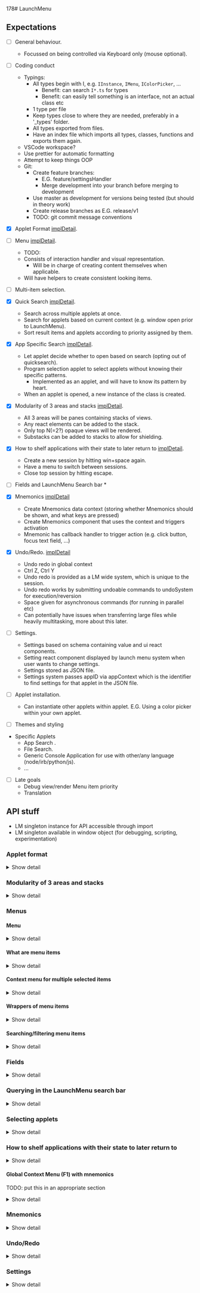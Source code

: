 178# LaunchMenu

## Expectations
* [ ] General behaviour.
    * Focussed on being controlled via Keyboard only (mouse optional).
* [ ] Coding conduct
    * Typings: 
        * All types begin with I, e.g. `IInstance`, `IMenu`, `IColorPicker`, ...
            * Benefit: can search `I*.ts` for types
            * Benefit: can easily tell something is an interface, not an actual class etc
        * 1 type per file
        * Keep types close to where they are needed, preferably in a '_types' folder.
        * All types exported from files.
        * Have an index file which imports all types, classes, functions and exports them again.
    * VSCode workspace?
    * Use prettier for automatic formatting
    * Attempt to keep things OOP
    * Git:
        * Create feature branches:
            * E.G. feature/settingsHandler
            * Merge development into your branch before merging to development
        * Use master as development for versions being tested (but should in theory work)
        * Create release branches as E.G. release/v1
        * TODO: git commit message conventions
* [X] Applet Format [implDetail](#Applet%20format).
* [ ] Menu [implDetail](#Menu).
    * TODO:
    * Consists of interaction handler and visual representation.
        * Will be in charge of creating content themselves when applicable.
    * Will have helpers to create consistent looking items.
* [ ] Multi-item selection.
* [x] Quick Search [implDetail](Querying%20in%20the%20LaunchMenu%20search%20bar).
    * Search across multiple applets at once.
    * Search for applets based on current context (e.g. window open prior to LaunchMenu).
    * Sort result items and applets according to priority assigned by them.
* [x] App Specific Search [implDetail](#Selecting%20applets).
    * Let applet decide whether to open based on search (opting out of quicksearch).
    * Program selection applet to select applets without knowing their specific patterns.
        * Implemented as an applet, and will have to know its pattern by heart.
    * When an applet is opened, a new instance of the class is created.
* [x] Modularity of 3 areas and stacks [implDetail](#Modularity%20of%203%20areas%20and%20stacks).
    * All 3 areas will be panes containing stacks of views.
    * Any react elements can be added to the stack.
    * Only top N(=2?) opaque views will be rendered.
    * Substacks can be added to stacks to allow for shielding.
* [x] How to shelf applications with their state to later return to [implDetail](#How%20to%20shelf%20applications%20with%20their%20state%20to%20later%20return%20to).
    * Create a new session by hitting win+space again.
    * Have a menu to switch between sessions.
    * Close top session by hitting escape.
* [ ] Fields and LaunchMenu Search bar
    * 
* [X] Mnemonics [implDetail](#Mnemonics)
    * Create Mnemonics data context (storing whether Mnemonics should be shown, and what keys are pressed)
    * Create Mnemonics component that uses the context and triggers activation
    * Mnemonic has callback handler to trigger action (e.g. click button, focus text field, ...)
* [X] Undo/Redo. [implDetail](#Undo/Redo)
    * Undo redo in global context
    * Ctrl Z, Ctrl Y
    * Undo redo is provided as a LM wide system, which is unique to the session.
    * Undo redo works by submitting undoable commands to undoSystem for execution/reversion
    * Space given for asynchronous commands (for running in parallel etc)
    * Can potentially have issues when transferring large files while heavily multitasking, more about this later.
* [ ] Settings.
    * Settings based on schema containing value and ui react components.
    * Setting react component displayed by launch menu system when user wants to change settings.
    * Settings stored as JSON file.
    * Settings system passes appID via appContext which is the identifier to find settings for that applet in the JSON file. 
* [ ] Applet installation.
    * Can instantiate other applets within applet. E.G. Using a color picker within your own applet.

* [ ] Themes and styling

* Specific Applets
    * App Search .
    * File Search.
    * Generic Console Application for use with other/any language (node/irb/python/js).
    * ...

* [ ] Late goals
    * Debug view/render Menu item priority
    * Translation


## API stuff

* LM singleton instance for API accessible through import
* LM singleton available in window object (for debugging, scripting, experimentation)

### Applet format
<details>
<summary>Show detail</summary>

Types:

```tsx
type ILMContext = {
    ...
};
type IApplet = {
    ... // (E.G. someRequiredMethod)
};
type IAppletClass = {
    new (context: ILMContext): IApplet;
    ... // (E.G. someRequiredStaticMethod)
};
type IAppContext = {
    appID: string;
    ...
};

// Some helper to check typings
export const declare = <C extends IAppletClass>(
    declaration: (context: IAppContext) => C
) => declaration;

export default {
    declare
};
```

Defining plugin:
```tsx
import {declare, IApplet, ILMContext} from "@launchmenu/core";

export default declare((appContext) => {
    return class Applet implements IApplet {
        public static someRequiredStaticMethod(): string {
            return ...;
        }
        public static somePluginSpecificStaticMethod(): boolean {
            return ...;
        }
        
        constructor(context: ILMContext) {}
        
        public someRequiredMethod(): string {
            return ...;
        }
        public somePluginSpecificMethod(): number {
            return ...;
        }
    };
});
```
</details>


### Modularity of 3 areas and stacks

<details>
<summary>Show detail</summary>

- Each of the 3 program sections will have a 'stack' of ReactElements.
- Topmost element of stack is the visible element.
- Can add IStackItems, which are specific react components, allowing any content to be displayed.
- Only render top 2 opaque elements (+ all transparent elements on-top) in stack (stack will be virtual).
- Push null to the stack to hide stack pane (i.e. pane is hidden when null element is topmost element of stack).
- Protection against applications popping react elements off stack prior to their launch.
    - By supplying application a 'substack' that they can add to and remove from. 


```tsx
type ILMContext = {
    panes: IPaneStacks
}

type IStackItem = FC<{width: number, height: number, onTop: boolean, index: number}>;
type IEventID = string;
type IContentID = string;
type IViewStack = {
    // Transition speed and existence controlled by settings
    push(view: IStackItem | IViewStack, transparent?: boolean, size?:{width: number, height: number}): IContentID; 
    insert(view: IStackItem | IViewStack, transparent?: boolean, size?:{width: number, height: number}): IContentID; // Advise rarely used
    remove(ID: IContentID): void;
    pop(ID?: IContentID): void; // Only pop if ID is topmost item

    get(topOffset?: number): {view: IStackItem, transparent: boolean, size:undefined|{width: number, height: number}};
    
    addEventListener(eventName: "add"|"beforeReplace"|"beforeRemove"|"beforePop",callback: ()=>void): IEventID;
    removeEventListener(ID: IEventID): void;
}
type IPaneStacks = {
    search: IViewStack,
    menu: IViewStack,
    content: IViewStack,
}
```
```tsx
...
export default declare((appContext) => {
    class Applet implements IApplet {
        public constructor(context: ILMContext){

        }
        ...
    }
});
```
</details>


### Menus
#### Menu 
<details>
<summary>Show detail</summary>
A menu in LM is a list on the (typically) left side of the screen, which contains items that can be navigated through and interacted with using the keyboard. 

The menu handles tracking of selected items and triggering them, but the items themselves specify their design and behavior.

```tsx
type IMenuItem = { ... }
type IPrioritizedMenuItem = {
    priority: number;
    item: IMenuItem;
};
type IGeneratorCallback<T> =
    /**
     * A callback to pass items that were generated
     * @param item The generated item
     * @returns A promise that resolves once the next item should be retrieved, when the last item to be retrieved is passed, the promise will return true (last requested item)
     */
    (item: T) => Promise<boolean>;
type IMenuItemCallback = IGeneratorCallback<IPrioritizedMenuItem>;

class Menu {
    public static populateFromGenerator(menu: Menu, generator: (cb: IMenuItemCallback)=>Promise<void>): void;
    public static populateFromArray(menu: Menu, items: IMenuItem[]): void;

    // For searching a menu see SearchField class

    public constructor(maxItemCount?: number){}
    public addItem(item: IPrioritizedItem): void;
    public addItem(item: IMenuItem, index:number = Infinity): void;
    public removeItem(item: IPrioritizedItem): void;
    public removeItem(item: IMenuItem): void;
    
    public setSelected(item: IMenuItem, selected: boolean = true): void;
    public setCursor(item: IMenuItem): void;

    public getItems(h: IDataHook): IMenuItem[];
    public getSelectedItems(h: IDataHook): IMenuItem[];
    public getCursor(h: IDataHook): IMenuItem;

    public view: IStackItem; 
}


//Potentially need this
class WindowedMenu extends Menu {}
```
 
 Menus will expect items to have common actions it can use:
 - onCursor -> Returns boolean to indicate whether cursor can move to this item.
 - onSelect -> Returns boolean to indicate whether item is selectable.
 - onExecute
 - search 
 - getCategory (Optional) -> Returns a MenuItem representing the category header.

##### Categorization of items
The menu will use the getCategory action for on each item to retrieve the item's category item header.
Items will be grouped based on category, and sorted within their category and priority. Categories are sorted amongst each other based on either average or top priority (setting?).
MenuItems can easily represent category headers by specifying they are not selectable and by showing an appropriate view.

</details>

#### What are menu items
<details>
<summary>Show detail</summary>

- Menu Items will be combination of a view component and action bindings.
- Menu Items can add extra behavior/interaction through their view, which won't be controlled by the menu.
- Actions are things that can be executed on certain menu items.
    - Handlers can be added to actions to describe what the action should do for a particular item.
        - Action handler is implemented outside the MenuItem.
        - This action handler has a semi static/global implementation.
        - Action handlers are to be used by many different implementations of MenuItems.
            - This is required behavior for multi-item selection actions.
        - Action can have multiple implementations.
            - E.G. "Copy" action could have different implementations for.
                 - CopyText - Copies text to clipboard
                 - CopyImage - Copies image data to clipboard
                 - CopyFile  - Copies file item to clipboard (OS specific)
                 - CopyCompoundFile - Copies multiple file items to clipboard (which are represented as a single file in LM)
                 - ...
        - Applets can implement their own ActionHandlers
    - Items will have bindings to action handlers. 
    - The binding contains item specific data to be used on execution.
    - Either actions or action handlers can be called on a set of items
    - LM has a couple of built-in actions.
        - onCursor: Called when item becomes cursor or stops being cursor
        - onSelect: Called when item is selected or stops being selected
        - onExecute: Called when item was selected and is either clicked again or EXECUTE_KEY button is pressed.
- Applets can implement their own Menus and MenuItems.

```tsx
// Action 
type IActionHandlerItems<I> = {
    handler: IActionHandler<any, I, any>;
    items: IMenuItem[];
}[];
type IActionCore<I, O> = (handlers: IActionHandlerItems<I>) => O;
class Action<I, O> implements Action<I, O> {
    public constructor(
        actionCore: IActionCore<I, O>, 
        defaultTags?: string[]);
    
    public createHandler<T>(
        handlerCore: IActionHandlerCore<T, I>,
        defaultTags?: string[]
    ): IActionHandler<T, I, Action<I, O>>;

    public get(items: IMenuItem[]): O;
}
// Action handler
type IActionHandlerCore<I, O> = (bindingData: I[]) => O;
type IActionHandler<I, O, A extends Action<any, any>> = {
    readonly action: A;
    readonly createBinding: (data: I, tags?: string[]) => IActionBinding<I>;
    readonly get: (bindingData: I[] | IMenuItem[]) => O;
};
// Item
type IActionBinding<I> = {
    readonly handler: IActionHandler<any, any, Action<any, any>>;
    readonly data: I;
    readonly tags: any[];
};
type IMenuItemView = FC<{
    readonly isCursor: boolean;
    readonly isSelected: boolean;
    readonly item: IMenuItem;
    readonly menu: IMenu;
}>;
type IMenuItem = {
    readonly view: IMenuItemView;
    readonly actionBindings: IActionBinding<any>[];
};
```

Test example:
```tsx
// Test implementation
const addCountsAction = new Action(
    (handlers: IActionHandlerItems<{name: string; count: number}>) => {
        return {
            execute: () => {
                return handlers.map(({handler, items}) => handler.get(items));
            }
        };
    }
);

// Add path length handler
const pathCount = addCountsAction.createHandler((items: {path: string}[]) => {
    return {
        name: "path length",
        count: items.reduce((cur, {path}) => cur + path.length, 0),
    };
});

// Use action on your items
const items = [
    {
        view: ({selected}) => <div>{selected ? "I am selected" : "I am not selected"}</div>,
        actionBindings: [pathCount.createBinding({path: "bang"})],
    },
    {
        view: ({selected, menu, item}) =>
            <div onClick={() => menu.select(item)}>
                {selected ? "I am selected" : "I am not selected"}
            </div>,
        actionBindings: [pathCount.createBinding({path: "foo"})],
    },
];

addCountsAction.get(items).execute(); // [{name: "path length" count: 7}]
```
</details>

#### Context menu for multiple selected items
<details>
<summary>Show detail</summary>
- Action bindings contain a list of tags, which can indicate whether to be visible in the context menu.
    - Actions can define default tags that are kept if not overwritten.
    - Action handlers can define default tags that are kept if not overwritten.
- Any action that wants to be visible in context menus, needs to specify a getMenuItem retriever function.
    - Function takes in the category the action should be in as an argument.
- Opening context menus is entirely controlled by menu items, typically the cursor menu item.
    - Tooling similar to the react hook defined below will be available to make usage easier.

```tsx
const exampleAction = new Action((handlers: IActionHandlerItems<ISearchAble>) => {
    const performAction = () => { ... };
    return {
        performAction,
        getMenuItem: (category?: IMenuItem) => {
            ...
            return item as IMenuItem
        };
    };
}, ["context"]);

// A hook to deal with context menu opening
const useContextHandler = (menu: Menu, viewStack: IViewStack, enable: boolean) => useEffect(() => {
    const handler = () => {
        if(!enable) return;

        const selectedItems = menu.getSelectedItems();
        const foundActions = [] as { action: Action, items: IMenuItem[] }[];

        // Go through all action bindings and collect actions
        selectedItems.forEach(item => {
            item.actionBindings.forEach(binding => {
                // Make sure the item should show in the menu
                if (!binding.tags.includes("context")) return;

                // Aggregate the items for this action
                const itemAction = binding.handler.action;
                const foundAction = actions.find(({action}) => action == itemAction);
                if (foundAction) {
                    if (!foundAction.items.includes(item))
                        foundAction.items.push(item);
                } else {
                    foundAction = { action, items: [item] };
                    foundActions.push(foundAction)
                }
            })
        });

        // Go through all actions and collect them in a menu
        const contextMenu = new Menu();
        Menu.populateFromArray(
            contextMenu, 
            foundActions.map(({action, items}) => {
                return action.get(items).getMenuItem?.(
                    // Pass a category, which can label actions that aren't available on all selected items
                    getContextCategory(items.length < selectedItems.length)
                );
            }).filter(item => item)
        ));
    };
    LM.onKeyPress("tab", handler);
    return () => LM.offKeyPress("tab", handler);
}, [menu, enable]);

// An example item to use the context menu
const item = {
    view: ({menu, item, isCursor}) => {
        useContextHandler(menu, menuStack, isCursor);
        return <div>hoi</div>;
    },
    actionBindings: [],
};
```

</details>

#### Wrappers of menu items

<details>
<summary>Show detail</summary>

Most items will look similar to each other in practice, therefore standard creator functions will be provided.
- Functions will create items by combining other helper functions and or components.
- The resulting items will still be simple items implementing the IMenuItem interface.

```tsx
const menuItem: IMenuItem = Utils.menuItems.createSimpleItem({
    text:"Some item", 
    icon:"home", 
    content: {
        view: () => <div>oranges</div>,
        pane: contentStack
    }, 
    contextMenuStack: menuStack,
    onClick: ()=>{}
});

```
</details>

#### Searching/filtering menu items

<details>
<summary>Show detail</summary>

- Search action that defines a search function to retrieve menu items.
    - Takes the query data and and a push function as arguments.
    - Items should be returned by pushing them, and the push result should be awaited.
- Search on a item can be implemented recursively, by calling search on any potential children of the item.
- Search can be canceled at any time by the caller (by not resolving the promise).
- Asynchronous nature ensures that other events can be processed during a search.


```tsx
/**
 * Search action test
 */
type IQuery = {
    raw: string;
    context: {
        currentWindow: {
            title: string;
            id: string | number;
        };
        clipboard: {
            // ...
        };
    };
    historicWindows: [/* ...? */];
};
```

```tsx
// Test implementation
type ISearchAble = {
    search: (search: IQuery, callback: IMenuItemCallback) => Promise<void>;
};
const searchAction = new Action((handlers: IActionHandlerItems<ISearchAble>) => {
    return {
        search: async (search: IQuery, push: IMenuItemCallback) => {
            for (const {handler, items} of handlers) {
                await handler.get(items).search(search, push);
            }
        },
    };
});

// Add path length handler
const searchHandler = searchAction.createHandler((items: ISearchAble[]) => {
    return {
        search: async (search: IQuery, push: IMenuItemCallback) => {
            for (const item of items) {
                await item.search(search, push);
            }
        },
    };
});

// Use action on your items
const myChildren = [] as IMenuItem[];
const searchItems = [
    {
        view: null,
        actionBindings: [
            searchHandler.createBinding({
                search: async (search: IQuery, push: IMenuItemCallback) => {
                    await push({priority: Infinity, item: null as IMenuItem});
                    await searchAction.get(myChildren).search(search, push);
                },
            }),
        ],
    },
];

// Performing search
const Utils: any = null;
const generatorCallback = Utils.createGeneratorCallback((item: IPrioritizedMenuItem) => {
    // do smth
});
searchAction.get(searchItems).search(null as IQuery, generatorCallback);
setTimeout(() => {
    generatorCallback.stop();
}, 5000);
```
</details>

### Fields

<details>
<summary>Show detail</summary>

TODO: finish

```tsx
class SearchField {
    /**
     * Menu passed for ability to search the menu
     */ 
    constructor(menu: Menu){
        
    }
}
```

</details>

### Querying in the LaunchMenu search bar

<details>
<summary>Show detail</summary>

- Ask all applets for results on search query.
- Applets return generator.
- LM calls generator on some event loop to obtain results.
- Results limited to top matches via settings.
- Default result limit is 10 per app.
- LM categorizes per app, and sorts apps based max priority within results (potentially according to settings).
- LM provides some standard categorization bands (Low, Medium, High, Urgent).
- Categorization based on Apps could be like the following:


```
Option 1 (chosen).
    Dictionary
    |- Hamster
    |- Hamsterine

    Articles
    |- Hamster
    |- HamsterPie

Option 2.
    Dictionary Hamster
    Articles   Hamster
    Dictionary HamsterPoop
    Articles   HamsterPie
```

```tsx
...
export default declare((appContext) => {
    return class Applet implements IApplet {
        static async getQueryItems(
            query: IQuery, 
            context: ILMContext, 
            push: IMenuItemCallback
        ): Promise<void> {
            ...
            await push(...);
            ...
        }
        ...
    }
}
```

</details>


### Selecting applets

<details>
<summary>Show detail</summary>

- Applet to select other applets from list (likely with special syntax e.g. `>\s+MyApp`).
- Each applet has a static function to return applet info.
- Applet info used in various places: app search, settings, etc.

```ts
type IAppletInfo = {
    views: {
        menu: IMenuItemView
        content: FC
    }, 
    name: string, 
    description: string, 
    icon: string, 
    tags: string[]
}

```
```tsx
...
export default declare((appContext) => {
    return class Applet implements IApplet {
        /** Optional method? */
        static matchesAppPattern(query: IQuery): boolean {
            // Example:
            return /F:.+/.test(query.raw);
        }

        /** 
         * Can get elements for use in settings and name for app search.
         * Quick Search uses this for name + icon etc.
        */
        static getAppletInfo(): IAppletInfo {
            ...
        }
        ...
    }
});
```

</details>

### How to shelf applications with their state to later return to

<details>
<summary>Show detail</summary>

- Create new sessions using the normal win+space shortcut.
- Opens ontop of the current stack.
- Shift+tab to switch between sessions.
- Implementation wise:
    - Push new substack when opening sessions.
    - Remove substack and add again when switching to session.
    - These sessions need to be tracked by something.

</details>


#### Global Context Menu (F1) with mnemonics

TODO: put this in an appropriate section
<details>
<summary>Show detail</summary>
- (esc) &Close
- (shift+esc) &Hide
- (win+space) &New Instance
- (shift+tab) Switch &Instances 
- &Settings
- ???? (alt) Show Mnemonics

- (ctrl+z) Undo
- (ctrl+y) Redo

- About
- Help

</details>

### Mnemonics

<details>
<summary>Show detail</summary>

- Mnemonics to initially be created for alt followed by single key press.
- Later implementation (unless easy) to do it for a sequence of presses (e.g. alt-f-o for File>Open or Group-Group-Button or whatever)
- Will use react context to pass visibility information to element and mnemonic class will handle triggering based on activation data.
- Different settings for Hovering Box showing key vs highlight character in text ...e 
- Add interface to `MnemonicContext` controller to programmatically call mnemonics 


```tsx
import MnemonicContext from "...";

const Mnemonic = ({text, key, onTrigger})=>{
    const {isShown, activatedMnemonics}: {isShown: boolean, activatedMnemonics: string[]} 
        = useContext(MnemonicContext);
    
    const activated = activatedMnemonics.includes(key);
    useEffect(()=>{
        if(activated) onTrigger();
    }, [activated]);

    if(isShown)
        return <div>{text}: {key}</div>
    return <div>{text}</div>
}

// Single key
buttonText = <div><Mnemonic text="oranges" key="o" onTrigger={()=>console.log("shit")} /></div>

// Multiple keys
buttonText = <div><Mnemonic text="oranges" key={["f","o"]} onTrigger={()=>console.log("shit")} /></div>
```

</details>

### Undo/Redo

<details>
<summary>Show detail</summary>
- Interface used for "reversable commands", which are passed to UndoRedoFacility
- Undo redo is unique to LaunchMenu session (recall win+space launches new session)
- Undo and Redo commands are available in global context menu
- Text field which considers idle detection in undo/redo mapping
- ComposableCommands classes to batch commands
- 'addToBatch' flag to automatically combine with the previous command for batching
- When first executing a command, it will instantly be executed, even if previously executed commands haven't finished yet
    - When undoing a command it will have to wait for prior undone commands to finish reverting
    - When redoing a command it will have to wait for prior redone commands to finish executing


```tsx
type ILMContext = {
    panes: IPaneStacks,
    undoFacility: IUndoRedoFacility
};


type IUndoRedoFacilityState = "undoing" | "redoing" | "ready";
type IUndoRedoFacility = {
    execute(command: ICommand, addToBatch: boolean|(previous: ICommand)=>boolean): Promise<void>;
    /** Alias of execute(EmptyCommand, false) */
    splitBatch(): void;
    undo(): Promise<void>;
    redo(): Promise<void>;
    getState(hook: IDataHook): IUndoRedoFacilityState;
}


type ICommandState = "executing" | "reverting" | "executed" | "ready";
type ICommand = {
    execute(): Promise<void>;
    revert(): Promise<void>;
    getState(hook: IDataHook): ICommandState;
}

// Waits until a certain predicate becomes true
const waitFor = (cb:(hook:IDataHook)=>boolean)=>getAsync(h=>{
    if(!cb(hook)) h.markIsLoading();
});

class CompoundCommand implements ICommand {
    protected commands: ICommand[];
    protected executingIndex = 0;
    protected state = new Field("ready" as ICommandState);

    public constructor(commands: ICommand[]){
        this.commands = commands;

        // If there are any commands executing, state is executing, if one command is executed, state is executed, otherwise state is ready
        this.state.set(commands.reduce((cur, cmd)=>{
            const s = cmd.getState();
            if(s=="executing") return s;
            if(s=="executed" && cur=="ready") return s;
            return cur;
        }, "ready" as ICommandState));
    }

    async execute(){
        if(this.state.get()!="ready") throw Error("Can only revery command if ready");
        this.state.set("executing");
        for(; executingIndex<this.commands.length; executingIndex++){
            const cmd = this.commands[executingIndex];
            if(cmd.getState()=="ready")
                await cmd.execute();
            if(cmd.getState()=="executing")
                await waitFor(h=>cmd.getState(h)=="executed");
        }
        this.state.set("executed");
    }
    async revert(){
        if(this.state.get()!="executed") throw Error("Can only revery command if executed");
        this.state.set("reverting");
        for(executingIndex-=1; executingIndex>=0; executingIndex--){
            const cmd = this.commands[executingIndex];
            await cmd.revert();
        }
        this.state.set("ready");
    }
    getState(hook?: IDataHook){
        return this.state.get(hook);
    }
}

// Suggested people don't use this in general since it's dangerous, don't you know that your toxic!
class AugmentableCompoundCommand extends CompoundCommand {
    async push(cmd: ICommand){
        if(cmd.getState()!="ready") throw Error("Fuck you");
        this.commands.push(cmd);
        const state = this.getState();

        if(state == "ready"){
            // Nothing needs to happen, stuff is ready to be executed
        }else if(state == "executing"){
            // Just execute the command right away, when the CompoundCommand gets to 'execute' this command, it will just wait until the executed state is reached
            await cmd.execute();
        } else if(state == "executed"){
            // Make sure the state is still accurate, NOTICE: it's possible that a command goes into executing state after already have been executed
            this.state.set("ready");
            this.execute(); 
        } else if(state == "reverting"){
            // Nothing has to happen, this command is already ready
        }
    }
}
```

Example usage of commands for typing
```tsx
const facility: IUndoRedoFacility;
const someField: Field<String>;

const TextField = ()=>{
    const [h] = useDataHook();
    useEffect(()=>{
        //LM OnIdle event achieved via polling power-monitor electron APIs
        //https://www.electronjs.org/docs/api/power-monitor#methods
        const listenerID = LM.addEventListener("OnIdle",()=>{
            facility.splitBatch();
        });
        return ()=>LM.removeEventListener(listenerID);
    });

    return <TextField 
        value={someField.get(h)} 
        onChange={(v)=>facility.execute(new FieldChangeCommand(someField, v), true)}>;
}
```

Example usage of commands for moving files as a batch
```ts
let files = [
    {file: "a/b/a.txt", to: "newDest/a.txt"},
    {file: "a/b/b.txt", to: "newDest/b.txt"},
    {file: "a/b/c.txt", to: "newDest/c.txt"}
];
facility.execute(new ParallelCompoundCommand(files.map(({file, to})=>new FileMoveCommand(file, to))));

class ParallelCompoundCommand implements ICommand {
    protected commands: ICommand[];
    protected state = new Field("ready" as ICommandState);

    public constructor(commands: ICommand[]){
        this.commands = commands;
    }

    async execute(){
        this.state.set("executing");
        await Promise.all(this.commands.map(cmd=>cmd.execute()));
        this.state.set("executed");
    }
    async revert(){
        this.state.set("reverting");
        await Promise.all(this.commands.map(cmd=>cmd.revert()));
        this.state.set("reverted");
    }
    getState(hook?: IDataHook){
        return this.state.get(hook);
    }
}
```

</details>

### Settings


<details>
<summary>Show detail</summary>
TODO: properly work out this section

* LaunchMenu generates ID (likely the file path), stores in IAppContext and passes this to Applet class.
* `appContext.getSettings` takes an argument which takes a "schema" for the settings. In this you can pass a default initial value and the UI used to modify the settings value.
* 

```tsx

type ISettingSchema = {
    default: any,
    ui: FC<{context: ILMContext, curValue: any, onChange:(newValue: any)=>void, settings: ISettings}>
};
type ISettingSchemaDir = {[name: string]: ISettingSchemaDir} | ISettingSchema;

type ISettingsSchema = {
    version: string|number,
    settings: {[name: string]:ISettingSchemaDir}
};

type ISettingsValues = {
    version: string|number;
    settings: {[name: string]:any}
}

type IAppContext = {
    appID: string;
    getSettings: (getSchema: 
        (oldSchema:ISettingsValues)=>Promise<ISettingsSchema>|ISettingsSchema
    )=>Promise<ISettings>;   
}

// Exposed plugin util function
export const declare = <C extends IAppletClass>(
    declaration: (context: IAppContext)=>C
) => declaration;

```

```tsx
type ISetting<T> = IMenuItem & {
    get(hook: IDataHook): T
    set(v: T): void
};
type ISettingGroup<T extends {[name: string]: ISettingGroup}> = (IMenuItem & {
    children: T,
}) | ISetting;


```


```tsx
...
export default declare((appContext: IAppContext)=>{  
    const settings = await appContext.createSettings((currentlyStored)=>({
        version: "1",
        settings: {
            crap: createSettingsCategory({
                name: "bob",
                children: {
                    shit: createSetting({default: 5, ui: null}),
                }
            }),
            stuff: createSetting({default: 5, ui: null})
        },
        settingsRenderer: ui
    }));

    const crap = settings.crap.children;
    crap.shit.get();
    
    return class Applet implements IApplet {
        //...
    }   
});
```

TODO: move to appropriate seciton
```tsx
type IAppContext = {
    appID: string;
    getSettings: (getSchema: 
        (oldSchema:ISettingsValues)=>Promise<ISettingsSchema>|ISettingsSchema
    )=>Promise<ISettings>;   
    getSubContext(name: string) : IAppContext;
}
```

```tsx
export default declare((appContext: IAppContext)=>{  
    const ColorPickerClass = ColorPicker(appContext.getSubContext("color picker"));
    // NOTE: getSubContext and getSettings error if called after the applet has been returned
    
    return class Applet implements IApplet {
        //...
    }   
});
```

</details>
